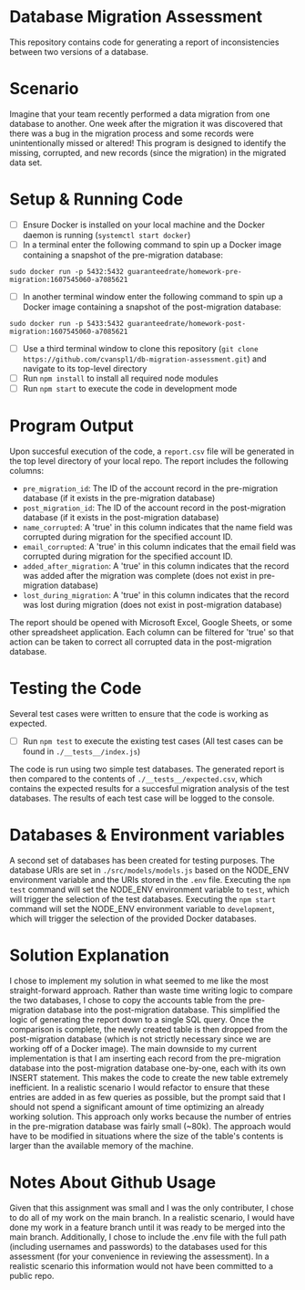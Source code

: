 # Database Migration Assessment

This repository contains code for generating a report of inconsistencies between two versions of a database.

# Scenario

Imagine that your team recently performed a data migration from one database to another. 
One week after the migration it was discovered that there was a bug in the migration process and some records were unintentionally missed or altered!
This program is designed to identify the missing, corrupted, and new records (since the migration) in the migrated data set.

# Setup & Running Code

- [ ] Ensure Docker is installed on your local machine and the Docker daemon is running (`systemctl start docker`)
- [ ] In a terminal enter the following command to spin up a Docker image containing a snapshot of the pre-migration database: 
```
sudo docker run -p 5432:5432 guaranteedrate/homework-pre-migration:1607545060-a7085621
```
- [ ] In another terminal window enter the following command to spin up a Docker image containing a snapshot of the post-migration database:
```
sudo docker run -p 5433:5432 guaranteedrate/homework-post-migration:1607545060-a7085621
```
- [ ] Use a third terminal window to clone this repository (`git clone https://github.com/cvanspl1/db-migration-assessment.git`) and navigate to its top-level directory
- [ ] Run `npm install` to install all required node modules
- [ ] Run `npm start` to execute the code in development mode

# Program Output

Upon succesful execution of the code, a `report.csv` file will be generated in the top level directory of your local repo. The report includes the following columns:

- `pre_migration_id`: The ID of the account record in the pre-migration database (if it exists in the pre-migration database)
- `post_migration_id`: The ID of the account record in the post-migration database (if it exists in the post-migration database)
- `name_corrupted`: A 'true' in this column indicates that the name field was corrupted during migration for the specified account ID.
- `email_corrupted`: A 'true' in this column indicates that the email field was corrupted during migration for the specified account ID.	
- `added_after_migration`: A 'true' in this column indicates that the record was added after the migration was complete (does not exist in pre-migration database)
- `lost_during_migration`: A 'true' in this column indicates that the record was lost during migration (does not exist in post-migration database)

The report should be opened with Microsoft Excel, Google Sheets, or some other spreadsheet application. Each column can be filtered for 'true' so that action can be taken to correct all corrupted data in the post-migration database.

# Testing the Code

Several test cases were written to ensure that the code is working as expected.

- [ ] Run `npm test` to execute the existing test cases (All test cases can be found in  `./__tests__/index.js`)

The code is run using two simple test databases. The generated report is then compared to the contents of `./__tests__/expected.csv`, which contains the expected results for a succesful migration analysis of the test databases. The results of each test case will be logged to the console.


# Databases & Environment variables

A second set of databases has been created for testing purposes. The database URIs are set in `./src/models/models.js` based on the NODE_ENV environment variable and the URIs stored in the `.env` file. Executing the `npm test` command will set the NODE_ENV environment variable to `test`, which will trigger the selection of the test databases. Executing the `npm start` command will set the NODE_ENV environment variable to `development`, which will trigger the selection of the provided Docker databases. 

# Solution Explanation

I chose to implement my solution in what seemed to me like the most straight-forward approach. Rather than waste time writing logic to compare the two databases, I chose to copy the accounts table from the pre-migration database into the post-migration database. This simplified the logic of generating the report down to a single SQL query. Once the comparison is complete, the newly created table is then dropped from the post-migration database (which is not strictly necessary since we are working off of a Docker image). The main downside to my current implementation is that I am inserting each record from the pre-migration database into the post-migration database one-by-one, each with its own INSERT statement. This makes the code to create the new table extremely inefficient. In a realistic scenario I would refactor to ensure that these entries are added in as few queries as possible, but the prompt said that I should not spend a significant amount of time optimizing an already working solution. This approach only works because the number of entries in the pre-migration database was fairly small (~80k). The approach would have to be modified in situations where the size of the table's contents is larger than the available memory of the machine.

# Notes About Github Usage

Given that this assignment was small and I was the only contributer, I chose to do all of my work on the main branch. In a realistic scenario, I would have done my work in a feature branch until it was ready to be merged into the main branch. Additionally, I chose to include the .env file with the full path (including  usernames and passwords) to the databases used for this assessment (for your convenience in reviewing the assessment). In a realistic scenario this information would not have been committed to a public repo.
